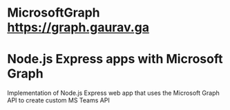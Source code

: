# MicrosoftGraph https://graph.gaurav.ga

# Node.js Express apps with Microsoft Graph

Implementation of Node.js Express web app that uses the Microsoft Graph API to create custom MS Teams API
